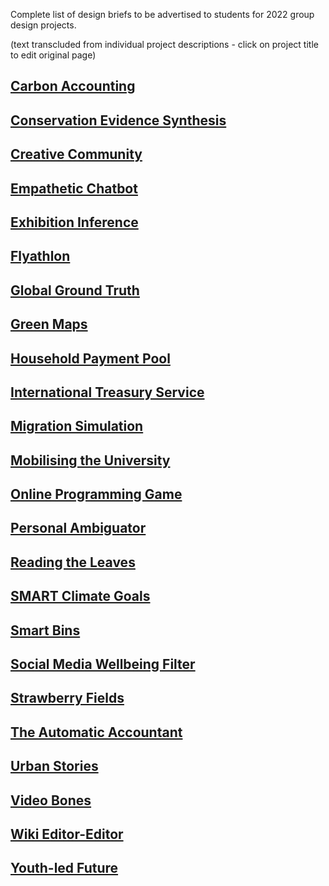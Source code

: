 Complete list of design briefs to be advertised to students for 2022
group design projects.

(text transcluded from individual project descriptions - click on
project title to edit original page)

## [Carbon Accounting](Carbon_Accounting "wikilink")

## [Conservation Evidence Synthesis](Conservation_Evidence_Synthesis "wikilink")

## [Creative Community](Creative_Community "wikilink")

## [Empathetic Chatbot](Empathetic_Chatbot "wikilink")

## [Exhibition Inference](Exhibition_Inference "wikilink")

## [Flyathlon](Flyathlon "wikilink")

## [Global Ground Truth](Global_Ground_Truth "wikilink")

## [Green Maps](Green_Maps "wikilink")

## [Household Payment Pool](Household_Payment_Pool "wikilink")

## [International Treasury Service](International_Treasury_Service "wikilink")

## [Migration Simulation](Migration_Simulation "wikilink")

## [Mobilising the University](Mobilising_the_University "wikilink")

## [Online Programming Game](Online_Programming_Game "wikilink")

## [Personal Ambiguator](Personal_Ambiguator "wikilink")

## [Reading the Leaves](Reading_the_Leaves "wikilink")

## [SMART Climate Goals](SMART_Climate_Goals "wikilink")

## [Smart Bins](Smart_Bins "wikilink")

## [Social Media Wellbeing Filter](Social_Media_Wellbeing_Filter "wikilink")

## [Strawberry Fields](Strawberry_Fields "wikilink")

## [The Automatic Accountant](The_Automatic_Accountant "wikilink")

## [Urban Stories](Urban_Stories "wikilink")

## [Video Bones](Video_Bones "wikilink")

## [Wiki Editor-Editor](Wiki_Editor-Editor "wikilink")

## [Youth-led Future](Youth-led_Future "wikilink")